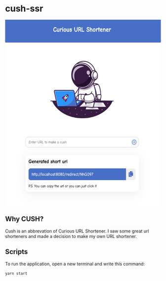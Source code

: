 # cush-ssr

<img src="image/README/1662550750887.png" width="900" height="600" />

## Why CUSH?

Cush is an abbrevation of Curious URL Shortener. I saw some great url shorteners and made a decision to make my own URL shortener.

## Scripts

To run the application, open a new terminal and write this command: 

```
yarn start
```
